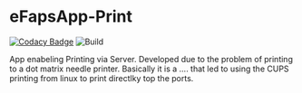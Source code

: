 # eFapsApp-Print

[![Codacy Badge](https://api.codacy.com/project/badge/Grade/1781281e15054320b776bfe4e3fbb3d0)](https://www.codacy.com/app/eFaps/eFapsApp-Print?utm_source=github.com&amp;utm_medium=referral&amp;utm_content=eFaps/eFapsApp-Print&amp;utm_campaign=Badge_Grade)
![Build](https://github.com/eFaps/eFapsApp-Print/workflows/Build/badge.svg)

App enabeling Printing via Server. Developed due to the problem of printing to a dot matrix needle printer. Basically it is a .... that led to using the CUPS printing from linux to print directlky top the ports.
